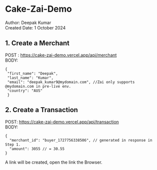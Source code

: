 # Cake-Zai-Demo
Author: Deepak Kumar  
Created Date: 1 October 2024

## 1. Create a Merchant
   POST : https://cake-zai-demo.vercel.app/api/merchant  
   BODY:
   ```
   {
    "first_name": "Deepak",
    "last_name": "Kumar",
    "email": "deepak_kumar9@mydomain.com", //Zai only supports @mydomain.com in pre-live env.
    "country": "AUS"
    }
   ```


## 2. Create a Transaction
  POST: https://cake-zai-demo.vercel.app/api/transaction  
  BODY: 
  ```
  {
    "merchant_id": "buyer_1727756338506", // generated in response in Step 1.
    "amount": 3055 // = 30.55
  }
  ```
A link will be created, open the link the Browser.
